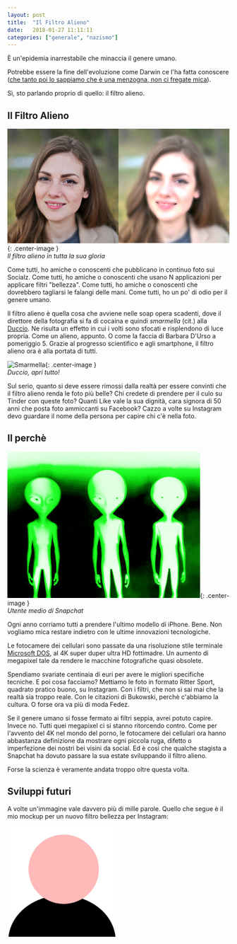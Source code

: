 ```yaml
---
layout: post
title:  "Il Filtro Alieno"
date:   2018-01-27 11:11:11
categories: ["generale", "nazismo"]
---
```


È un'epidemia inarrestabile che minaccia il genere umano.

Potrebbe essere la fine dell'evoluzione come Darwin ce l'ha fatta conoscere
([che tanto poi lo sappiamo che è una menzogna, non ci fregate mica](https://antidarwin.wordpress.com/2013/07/17/evoluzionismo-tra-mito-e-realta-perche-il-darwinismo-e-falso/)).

Sì, sto parlando proprio di quello: il filtro alieno.

## Il Filtro Alieno

![Filtro Alieno](/assets/2018-01-27-filtro-alieno.jpg){: .center-image }
<br/>
*Il filtro alieno in tutta la sua gloria*

Come tutti, ho amiche o conoscenti che pubblicano in continuo foto sui Socialz.
Come tutti, ho amiche o conoscenti che usano N applicazioni per applicare filtri "bellezza".
Come tutti, ho amiche o conoscenti che dovrebbero tagliarsi le falangi delle mani.
Come tutti, ho un po' di odio per il genere umano.

Il filtro alieno è quella cosa che avviene nelle soap opera scadenti,
dove il direttore della fotografia si fa di cocaina e quindi *smarmella* (cit.) alla
[Duccio](https://it.wikipedia.org/wiki/Personaggi_di_Boris#Duccio).
Ne risulta un effetto in cui i volti sono sfocati e risplendono di luce propria.
Come un alieno, appunto.
O come la faccia di Barbara D'Urso a pomeriggio 5.
Grazie al progresso scientifico e agli smartphone, il filtro alieno ora è alla portata di tutti.

![Smarmella](http://www.gossipetv.com/wp-content/uploads/2016/06/barbara-durso-pomeriggio-5-300x194.png){: .center-image }
<br/>
*Duccio, apri tutto!*

Sul serio, quanto si deve essere rimossi dalla realtà per essere convinti che il filtro alieno
renda le foto più belle?
Chi credete di prendere per il culo su Tinder con queste foto?
Quanti Like vale la sua dignità, cara signora di 50 anni che posta foto ammiccanti su Facebook?
Cazzo a volte su Instagram devo guardare il nome della persona per capire chi c'è nella foto.

## Il perchè

![Utente medio di Snapchat](/assets/2018-01-27-filtro-alieno-alieni.jpg){: .center-image }
<br/>
*Utente medio di Snapchat*

Ogni anno corriamo tutti a prendere l'ultimo modello di iPhone.
Bene. Non vogliamo mica restare indietro con le ultime innovazioni tecnologiche.

Le fotocamere dei cellulari sono passate da una risoluzione stile terminale
[Microsoft DOS](https://en.wikipedia.org/wiki/MS-DOS#/media/File:StartingMsdos.png),
al 4K super duper ultra HD fottimadre.
Un aumento di megapixel tale da rendere le macchine fotografiche quasi obsolete.

Spendiamo svariate centinaia di euri per avere le migliori specifiche tecniche.
E poi cosa facciamo?
Mettiamo le foto in formato Ritter Sport, quadrato pratico buono, su Instagram.
Con i filtri, che non si sai mai che la realtà sia troppo reale.
Con le citazioni di Bukowski, perchè c'abbiamo la cultura.
O forse ora va più di moda Fedez.

Se il genere umano si fosse fermato ai filtri seppia, avrei potuto capire.
Invece no.
Tutti quei megapixel ci si stanno ritorcendo contro.
Come per l'avvento del 4K nel mondo del porno, le fotocamere dei cellulari ora hanno
abbastanza definizione da mostrare ogni piccola ruga, difetto o imperfezione
dei nostri bei visini da social.
Ed è così che qualche stagista a Snapchat ha dovuto passare la sua estate sviluppando il
filtro alieno.

Forse la scienza è veramente andata troppo oltre questa volta.

## Sviluppi futuri

A volte un'immagine vale davvero più di mille parole.
Quello che segue è il mio mockup per un nuovo filtro bellezza per Instagram:

<img src="/assets/2018-01-27-filtro-alieno-forme-geometriche.jpg" alt="Filtro Geometrico" style="max-width: 250px;" class="center-image" />
